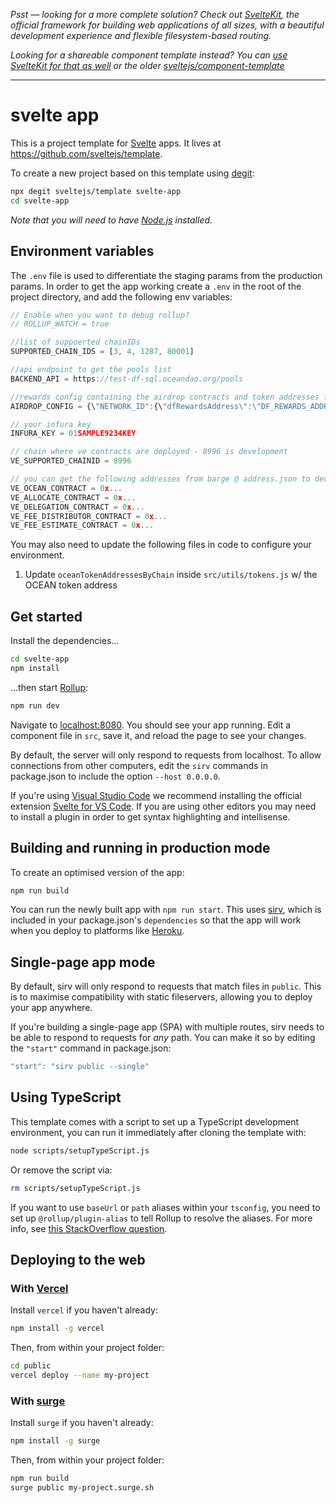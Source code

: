 _Psst — looking for a more complete solution? Check out [SvelteKit](https://kit.svelte.dev), the official framework for building web applications of all sizes, with a beautiful development experience and flexible filesystem-based routing._

_Looking for a shareable component template instead? You can [use SvelteKit for that as well](https://kit.svelte.dev/docs#packaging) or the older [sveltejs/component-template](https://github.com/sveltejs/component-template)_

---

# svelte app

This is a project template for [Svelte](https://svelte.dev) apps. It lives at https://github.com/sveltejs/template.

To create a new project based on this template using [degit](https://github.com/Rich-Harris/degit):

```bash
npx degit sveltejs/template svelte-app
cd svelte-app
```

_Note that you will need to have [Node.js](https://nodejs.org) installed._

## Environment variables

The `.env` file is used to differentiate the staging params from the production params.
In order to get the app working create a `.env` in the root of the project directory, and add the following env variables:

```js
// Enable when you want to debug rollup?
// ROLLUP_WATCH = true

//list of suppoerted chainIDs
SUPPORTED_CHAIN_IDS = [3, 4, 1287, 80001]

//api endpoint to get the pools list
BACKEND_API = https://test-df-sql.oceandao.org/pools

//rewards config containing the airdrop contracts and token addresses for each network
AIRDROP_CONFIG = {\"NETWORK_ID":{\"dfRewardsAddress\":\"DF_REWARDS_ADDRESS\",\"feeDistributorAddress\":\"FEE_DISTRIBUTOR_ADDRESS\",\"tokensData\":{\"TOKEN_ADDRESS\":{\"symbol\":\"TOKEN_SYMBOL\"}}}

// your infura key
INFURA_KEY = 01SAMPLE9234KEY

// chain where ve contracts are deployed - 8996 is development
VE_SUPPORTED_CHAINID = 8996

// you can get the following addresses from barge @ address.json to develop locally
VE_OCEAN_CONTRACT = 0x...
VE_ALLOCATE_CONTRACT = 0x...
VE_DELEGATION_CONTRACT = 0x...
VE_FEE_DISTRIBUTOR_CONTRACT = 0x...
VE_FEE_ESTIMATE_CONTRACT = 0x...
```

You may also need to update the following files in code to configure your environment.

1. Update `oceanTokenAddressesByChain` inside `src/utils/tokens.js` w/ the OCEAN token address

## Get started

Install the dependencies...

```bash
cd svelte-app
npm install
```

...then start [Rollup](https://rollupjs.org):

```bash
npm run dev
```

Navigate to [localhost:8080](http://localhost:8080). You should see your app running. Edit a component file in `src`, save it, and reload the page to see your changes.

By default, the server will only respond to requests from localhost. To allow connections from other computers, edit the `sirv` commands in package.json to include the option `--host 0.0.0.0`.

If you're using [Visual Studio Code](https://code.visualstudio.com/) we recommend installing the official extension [Svelte for VS Code](https://marketplace.visualstudio.com/items?itemName=svelte.svelte-vscode). If you are using other editors you may need to install a plugin in order to get syntax highlighting and intellisense.

## Building and running in production mode

To create an optimised version of the app:

```bash
npm run build
```

You can run the newly built app with `npm run start`. This uses [sirv](https://github.com/lukeed/sirv), which is included in your package.json's `dependencies` so that the app will work when you deploy to platforms like [Heroku](https://heroku.com).

## Single-page app mode

By default, sirv will only respond to requests that match files in `public`. This is to maximise compatibility with static fileservers, allowing you to deploy your app anywhere.

If you're building a single-page app (SPA) with multiple routes, sirv needs to be able to respond to requests for _any_ path. You can make it so by editing the `"start"` command in package.json:

```js
"start": "sirv public --single"
```

## Using TypeScript

This template comes with a script to set up a TypeScript development environment, you can run it immediately after cloning the template with:

```bash
node scripts/setupTypeScript.js
```

Or remove the script via:

```bash
rm scripts/setupTypeScript.js
```

If you want to use `baseUrl` or `path` aliases within your `tsconfig`, you need to set up `@rollup/plugin-alias` to tell Rollup to resolve the aliases. For more info, see [this StackOverflow question](https://stackoverflow.com/questions/63427935/setup-tsconfig-path-in-svelte).

## Deploying to the web

### With [Vercel](https://vercel.com)

Install `vercel` if you haven't already:

```bash
npm install -g vercel
```

Then, from within your project folder:

```bash
cd public
vercel deploy --name my-project
```

### With [surge](https://surge.sh/)

Install `surge` if you haven't already:

```bash
npm install -g surge
```

Then, from within your project folder:

```bash
npm run build
surge public my-project.surge.sh
```

